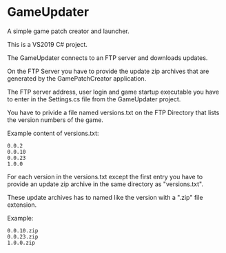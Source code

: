 # GameUpdater
A simple game patch creator and launcher.

This is a VS2019 C# project.

The GameUpdater connects to an FTP server and downloads updates.

On the FTP Server you have to provide the update zip archives that are generated by the GamePatchCreator application.

The FTP server address, user login and game startup executable you have to enter in the Settings.cs file from the GameUpdater project. 

You have to privide a file named versions.txt on the FTP Directory that lists the version numbers of the game.

Example content of versions.txt:

```
0.0.2
0.0.10
0.0.23
1.0.0
```

For each version in the versions.txt except the first entry you have to provide an update zip archive in the same directory as "versions.txt".

These update archives has to named like the version with a ".zip" file extension.

Example:
```
0.0.10.zip
0.0.23.zip
1.0.0.zip
```
